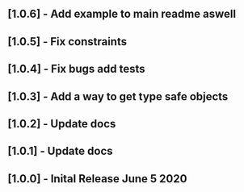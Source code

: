 ## [1.0.6] - Add example to main readme aswell

## [1.0.5] - Fix constraints

## [1.0.4] - Fix bugs add tests

## [1.0.3] - Add a way to get type safe objects

## [1.0.2] - Update docs

## [1.0.1] - Update docs

## [1.0.0] - Inital Release June 5 2020